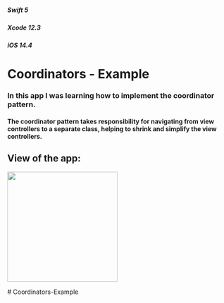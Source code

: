 
##### _Swift 5_
##### _Xcode 12.3_     
##### _iOS 14.4_ 

# Coordinators - Example
### In this app I was learning how to implement the coordinator pattern. 
#### The coordinator pattern takes responsibility for navigating from view controllers to a separate class, helping to shrink and simplify the view controllers.

## View of the app:
<p align = "left">
<img width = "250" src = "https://user-images.githubusercontent.com/67439169/106513584-73496900-64d3-11eb-8601-70625c4afbb0.gif">
</p>
# Coordinators-Example
